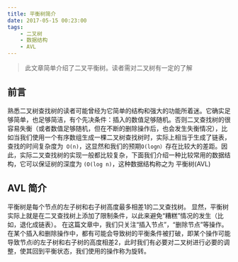 ```yaml
---
title: 平衡树简介
date: 2017-05-15 00:23:00
tags:
    - 二叉树
    - 数据结构
    - AVL
---
```

> 此文章简单介绍了二叉平衡树。读者需对二叉树有一定的了解

<!-- more -->

## 前言
熟悉二叉树查找树的读者可能曾经为它简单的结构和强大的功能所着迷。它确实足够简单，也足够简洁，有个先决条件：插入的数值足够随机。否则二叉查找树的很容易失衡（或者数值足够随机，但在不断的删除操作后，也会发生失衡情况），比如当我们使用一个有序数组生成一棵二叉树查找树时，实际上相当于生成了链表，查找的时间复杂度为` O(n)`，这显然和我们的预期`O(logn）`存在比较大的差距。因此，实际二叉查找树的实现一般都比较复杂，下面我们介绍一种比较常用的数据结构，它可以保证树的深度为 `(O(log n)`，这种数据结构称之为 平衡树(AVL)

## AVL 简介
平衡树是每个节点的左子树和右子树高度最多相差1的二叉查找树。
显然，平衡树实际上就是在二叉查找树上添加了限制条件，以此来避免“糟糕”情况的发生（比如，退化成链表）。
在这篇文章中，我们只关注“插入节点”，“删除节点”等操作。在某个插入和删除操作中，都有可能会导致树的平衡条件被打破，即某个操作可能导致节点i的左子树和右子树的高度相差2，此时我们有必要对二叉树进行必要的调整，使其回到平衡状态，我们使用的操作称为旋转。


